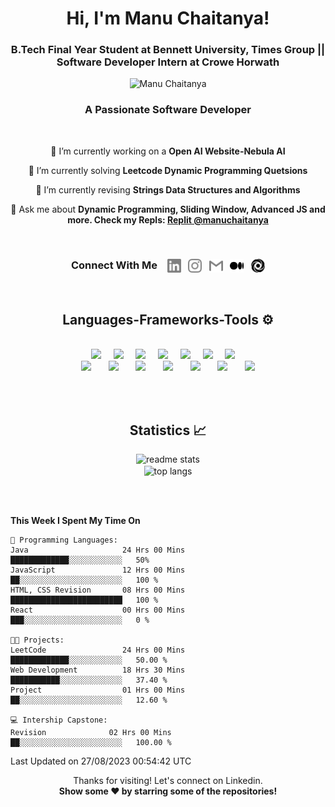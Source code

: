 <!-- Heading -->
<h1 align="center">Hi, I'm Manu Chaitanya!</h1>
<h3 align="center">B.Tech Final Year Student at Bennett University, Times Group || Software Developer Intern at Crowe Horwath</h3>
<!-- <p align = "center"> <img  title="Manu Chaitanya" alt="Manu Chaitanya" width="600" src="./logos/animation.gif" /> </p> -->
<p align = "center"> <img  title="Manu Chaitanya" alt="Manu Chaitanya" width="600" src="[./logos/animation.gif](https://www.behance.net/gallery/161921919/Portrait-animated-gif/modules/913447149)" /> </p>
<h3 align="center">A Passionate Software Developer </h3>

<br/>


<!-- About -->
<div align="center">
 
 🔭 I’m currently working on a **Open AI Website-Nebula AI**

 🦾 I’m currently solving **Leetcode Dynamic Programming Quetsions**
 
 🌱 I’m currently revising **Strings Data Structures and Algorithms**

 💬 Ask me about **Dynamic Programming, Sliding Window, Advanced JS and more. Check my Repls: [Replit @manuchaitanya](https://replit.com/@ManuChaitanya)**

</div>

 
<br/>


 <!-- Connect -->
 <h3 align = "center">
  Connect With Me &nbsp;&nbsp;
  <a href="www.linkedin.com/in/manuchaitanya"><img align="center" title="LinkedIn - Manu Chaitanya" alt="LinkedIn" width="22px" src="./logos/linkedin.svg" /></a>&nbsp;&nbsp;
  <a href="https://www.instagram.com/m7chaitanya/"><img align="center" title="Instagram - Manu Chaitanya" alt="Instagram" width="22px" src="./logos/instagram.svg" /></a>&nbsp;&nbsp;
  <a href="mailto:root2924100@gmail.com"><img align="center" title="Mail - Manu Chaitanya" alt="Mail" width="22px" src="./logos/gmail.svg" /></a>&nbsp;&nbsp;
  <a href="https://medium.com/@manuchaitanya"><img align="center" title="Medium - Manu Chaitanya" alt="Medium" width="22px" src="./logos/medium-icon-svgrepo-com.svg" /></a>&nbsp;&nbsp;
  <a href="https://replit.com/@ManuChaitanya"><img align="center" title="Replit - Manu Chaitanya" alt="Replit" width="22px" src="./logos/replit.svg" /></a>
</h3>


<br>


 <!-- Language Framework -->
<h2 align="center">Languages-Frameworks-Tools ⚙️ </h2>
<br/>
<div align="center">
    <img src="https://skillicons.dev/icons?i=java" />&nbsp;&nbsp;&nbsp;&nbsp;
    <img src="https://skillicons.dev/icons?i=html" />&nbsp;&nbsp;&nbsp;&nbsp;
    <img src="https://skillicons.dev/icons?i=css" />&nbsp;&nbsp;&nbsp;&nbsp;
    <img src="https://skillicons.dev/icons?i=javascript" />&nbsp;&nbsp;&nbsp;&nbsp;
    <img src="https://skillicons.dev/icons?i=bootstrap" />&nbsp;&nbsp;&nbsp;&nbsp;
    <img src="https://skillicons.dev/icons?i=mysql" />&nbsp;&nbsp;&nbsp;&nbsp;
    <img src="https://skillicons.dev/icons?i=php" />&nbsp;&nbsp;&nbsp;&nbsp;
 <br/>
    <img src="https://skillicons.dev/icons?i=react" />&nbsp;&nbsp;&nbsp;&nbsp;&nbsp;&nbsp;
    <img src="https://skillicons.dev/icons?i=mongodb" />&nbsp;&nbsp;&nbsp;&nbsp;&nbsp;&nbsp;
    <img src="https://skillicons.dev/icons?i=nodejs" />&nbsp;&nbsp;&nbsp;&nbsp;&nbsp;&nbsp;
    <img src="https://skillicons.dev/icons?i=express" />&nbsp;&nbsp;&nbsp;&nbsp;&nbsp;&nbsp;
    <img src="https://skillicons.dev/icons?i=vscode" />&nbsp;&nbsp;&nbsp;&nbsp;&nbsp;&nbsp;
    <img src="https://skillicons.dev/icons?i=git" />&nbsp;&nbsp;&nbsp;&nbsp;&nbsp;&nbsp;
    <img src="https://skillicons.dev/icons?i=github" />
</div>


<br/><br/>


<!-- Statistics -->
<h2 align="center">Statistics 📈</h2>
<div align=center>
  <img width=600 src="https://github-readme-stats-salesp07.vercel.app/api?username=manuchaitanya17&count_private=true&show_icons=true&theme=react&rank_icon=github&border_radius=10" alt="readme stats" />
 
 <br>
 
  <img width=600 align="center" src="https://github-readme-stats-salesp07.vercel.app/api/top-langs/?username=manuchaitanya17&langs_count=8&layout=compact&theme=react&border_radius=10&size_weight=1&count_weight=1&exclude_repo=github-readme-stats" alt="top langs" />
</div>


<br/><br/>

**This Week I Spent My Time On** 

```text
💬 Programming Languages: 
Java                     24 Hrs 00 Mins        █████████████░░░░░░░░░░░░   50% 
JavaScript               12 Hrs 00 Mins        ██░░░░░░░░░░░░░░░░░░░░░░░   100 %
HTML, CSS Revision       08 Hrs 00 Mins        █████████████████████████   100 % 
React                    00 Hrs 00 Mins        ███░░░░░░░░░░░░░░░░░░░░░░   0 % 

🐱‍💻 Projects:
LeetCode                 24 Hrs 00 Mins        █████████████░░░░░░░░░░░░   50.00 % 
Web Development          18 Hrs 30 Mins        ███████████░░░░░░░░░░░░░░   37.40 % 
Project                  01 Hrs 00 Mins        ██░░░░░░░░░░░░░░░░░░░░░░░   12.60 % 

💻 Intership Capstone: 
Revision              02 Hrs 00 Mins           ██░░░░░░░░░░░░░░░░░░░░░░░   100.00 % 
```
Last Updated on 27/08/2023 00:54:42 UTC

<p align="center">
    Thanks for visiting!
    Let's connect on Linkedin.
    <br>
    <b>
      Show some ❤️ by starring some of the repositories!
    </b>
</p>

<br/>

